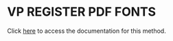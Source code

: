 <!---->
# VP REGISTER PDF FONTS

Click [here](https://developer.4d.com/docs/ViewPro/commands/vp-register-pdf-fonts) to access the documentation for this method.

